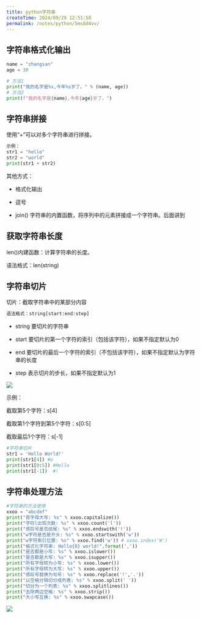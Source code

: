 ```yaml
---
title: python字符串
createTime: 2024/09/29 12:51:58
permalink: /notes/python/5ms8d4vv/
---
```

## 字符串格式化输出



```python
name = "zhangsan" 
age = 30

# 方法1 
print("我的名字是%s,今年%s岁了。" % (name, age)) 
# 方法2 
print(f"我的名字是{name},今年{age}岁了。")
```



## 字符串拼接



使用“+”可以对多个字符串进行拼接。

```python
示例： 
str1 = "hello" 
str2 = "world"
print(str1 + str2)
```



其他方式：

- 格式化输出 

- 逗号 

- join() 字符串的内置函数，将序列中的元素拼接成一个字符串。后面讲到



## 获取字符串长度



len()内建函数：计算字符串的长度。 

语法格式：len(string)



## 字符串切片



切片：截取字符串中的某部分内容 
```python
语法格式：string[start:end:step]
```


- string 要切片的字符串 

- start 要切片的第一个字符的索引（包括该字符），如果不指定默认为0 

- end 要切片的最后一个字符的索引（不包括该字符），如果不指定默认为字符串的长度 

- step 表示切片的步长，如果不指定默认为1

![](/images/B252BCFE0972479CA0C46799B9AFD92Fclipboard.png)

示例：

截取第5个字符：s[4] 

截取第1个字符到第5个字符：s[0:5] 

截取最后1个字符：s[-1]

```python
#字符串切片
str1 = 'Hello World!'
print(str1[4]) #o
print(str1[0:5]) #Hello
print(str1[-1])  #!
```



## 字符串处理方法



```python
#字符串的方法使用
xxoo = "abcdef"
print("首字母大写: %s" % xxoo.capitalize())
print("字符l出现次数: %s" % xxoo.count('l'))
print("感叹号是否结尾: %s" % xxoo.endswith('!'))
print("w字符是否是开头: %s" % xxoo.startswith('w'))
print("w字符索引位置: %s" % xxoo.find('w')) # xxoo.index('W')
print("格式化字符串: Hello{0} world!".format(','))
print("是否都是小写: %s" % xxoo.islower())
print("是否都是大写: %s" % xxoo.isupper())
print("所有字母转为小写: %s" % xxoo.lower())
print("所有字母转为大写: %s" % xxoo.upper())
print("感叹号替换为句号: %s" % xxoo.replace('!','.'))
print("以空格分隔切分成列表: %s" % xxoo.split(' '))
print("切分为一个列表: %s" % xxoo.splitlines())
print("去除两边空格: %s" % xxoo.strip())
print("大小写互换: %s" % xxoo.swapcase())
```



![](/images/BE2EF9E638E64A86AED9FB1D10AB24A4clipboard.png)

